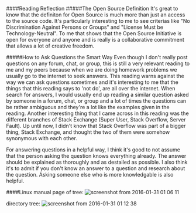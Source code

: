 ####Reading Reflection
#####The Open Source Definition
It's great to know that the definiton for Open Source is much more than just an access to the source code. It's particularly interesting to me to see criterias like "No Discrimination Against Persons or Groups" and "License Must be Technology-Neutral". To me that shows that the Open Source Initiative is open for everyone and anyone and is really is a collaborative commitment that allows a lot of creative freedom. 

#####How to Ask Questions the Smart Way
Even though I don't really post questions on any forum, chat, or group, this is still a very relevant reading to me and my peers because when we are doing homework problems we usually go to the internet to seek answers. This reading warns against the way we can ask questions sometimes and it's interesting to me that the things that this reading says to 'not do', are all over the internet. When search for answers, I would usually end up reading a similar question asked by someone in a forum, chat, or group and a lot of times the questions can be rather ambiguous and they're a lot like the examples given in the reading. Another interesting thing that I came across in this reading was the different branches of Stack Exchange (Super User, Stack Overflow, Server Fault). Up until now, I didn't know that Stack Overflow was part of a bigger thing, Stack Exchange, and thought the two of them were somehow synonymous with each other. 

For answering questions in a helpful way, I think it's good to not assume that the person asking the question knows everything already. The answer should be explained as thoroughly and as destailed as possible. I also think it's to admit if you don't know an answer to a question and research about the question. Asking someone else who is more knowledgable is also helpful.

####Linux
manual page of tree:
![screenshot from 2016-01-31 01 06 11](https://cloud.githubusercontent.com/assets/16448052/12699783/641d1e5a-c7c0-11e5-845d-94fe88f358d6.png)

directory tree:
![screenshot from 2016-01-31 01 12 38](https://cloud.githubusercontent.com/assets/16448052/12699785/6a751faa-c7c0-11e5-9bc2-ed03ccaa1aa2.png)

